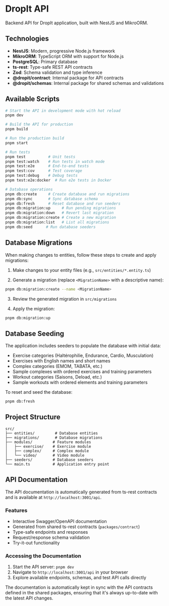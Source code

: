 # DropIt API

Backend API for DropIt application, built with NestJS and MikroORM.

## Technologies

- **NestJS**: Modern, progressive Node.js framework
- **MikroORM**: TypeScript ORM with support for Node.js
- **PostgreSQL**: Primary database
- **ts-rest**: Type-safe REST API contracts
- **Zod**: Schema validation and type inference
- **@dropit/contract**: Internal package for API contracts
- **@dropit/schemas**: Internal package for shared schemas and validations

## Available Scripts

```bash
# Start the API in development mode with hot reload
pnpm dev

# Build the API for production
pnpm build

# Run the production build
pnpm start

# Run tests
pnpm test          # Unit tests
pnpm test:watch    # Run tests in watch mode
pnpm test:e2e      # End-to-end tests
pnpm test:cov      # Test coverage
pnpm test:debug    # Debug tests
pnpm test:e2e:docker  # Run e2e tests in Docker

# Database operations
pnpm db:create     # Create database and run migrations
pnpm db:sync       # Sync database schema
pnpm db:fresh      # Reset database and run seeders
pnpm db:migration:up     # Run pending migrations
pnpm db:migration:down   # Revert last migration
pnpm db:migration:create # Create a new migration
pnpm db:migration:list   # List all migrations
pnpm db:seed      # Run database seeders
```

## Database Migrations

When making changes to entities, follow these steps to create and apply migrations:

1. Make changes to your entity files (e.g., `src/entities/*.entity.ts`)

2. Generate a migration (replace `<MigrationName>` with a descriptive name):
```bash
pnpm db:migration:create --name <MigrationName>
```

3. Review the generated migration in `src/migrations`

4. Apply the migration:
```bash
pnpm db:migration:up
```

## Database Seeding

The application includes seeders to populate the database with initial data:
- Exercise categories (Haltérophilie, Endurance, Cardio, Musculation)
- Exercises with English names and short names
- Complex categories (EMOM, TABATA, etc.)
- Sample complexes with ordered exercises and training parameters
- Workout categories (Saisons, Deload, etc.)
- Sample workouts with ordered elements and training parameters

To reset and seed the database:
```bash
pnpm db:fresh
```

## Project Structure

```
src/
├── entities/         # Database entities
├── migrations/       # Database migrations
├── modules/         # Feature modules
│   ├── exercise/    # Exercise module
│   ├── complex/     # Complex module
│   └── video/       # Video module
├── seeders/         # Database seeders
└── main.ts          # Application entry point
```

## API Documentation

The API documentation is automatically generated from ts-rest contracts and is available at `http://localhost:3001/api`. 

### Features
- Interactive Swagger/OpenAPI documentation
- Generated from shared ts-rest contracts (`packages/contract`)
- Type-safe endpoints and responses
- Request/response schema validation
- Try-it-out functionality

### Accessing the Documentation
1. Start the API server: `pnpm dev`
2. Navigate to `http://localhost:3001/api` in your browser
3. Explore available endpoints, schemas, and test API calls directly

The documentation is automatically kept in sync with the API contracts defined in the shared packages, ensuring that it's always up-to-date with the latest API changes.

